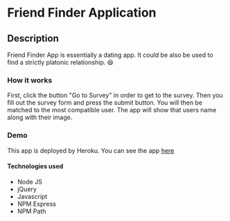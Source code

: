 # Friend Finder Application

## Description

Friend Finder App is essentially a dating app. It could be also be used to find a strictly platonic relationship. :laughing:

### How it works

First, click the button "Go to Survey" in order to get to the survey. Then you fill out the survey form and press the submit button. You will then be matched to the most compatible user. The app will show that users name along with their image. 

### Demo
This app is deployed by Heroku. You can see the app [here](https://afternoon-island-64602.herokuapp.com/)

#### Technologies used
* Node JS
* jQuery
* Javascript
* NPM Express
* NPM Path
